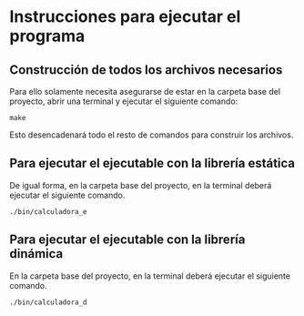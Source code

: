 # Instrucciones para ejecutar el programa

## Construcción de todos los archivos necesarios

Para ello solamente necesita asegurarse de estar en la carpeta base del proyecto, abrir una terminal y ejecutar el siguiente comando:

```
make
```
Esto desencadenará todo el resto de comandos para construir los archivos.

## Para ejecutar el ejecutable con la librería estática

De igual forma, en la carpeta base del proyecto, en la terminal deberá ejecutar el siguiente comando.

```
./bin/calculadora_e
```

## Para ejecutar el ejecutable con la librería dinámica

En la carpeta base del proyecto, en la terminal deberá ejecutar el siguiente comando.

```
./bin/calculadora_d
```